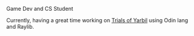 Game Dev and CS Student

Currently, having a great time working on [Trials of Yarbil](https://github.com/0megq/trials-of-yarbil-odin) using Odin lang and Raylib.
